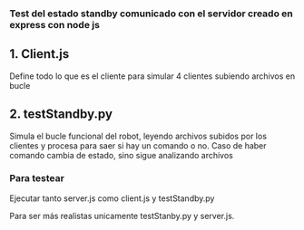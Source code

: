 ### Test del estado standby comunicado con el servidor creado en express con node js

## 1. Client.js 

Define todo lo que es el cliente para simular 4 clientes subiendo archivos en bucle

## 2. testStandby.py 

Simula el bucle funcional del robot, leyendo archivos subidos por los clientes y procesa para saer si hay un comando o no.
Caso de haber comando cambia de estado, sino sigue analizando archivos

### Para testear

Ejecutar tanto server.js como client.js y testStandby.py

Para ser más realistas unicamente testStanby.py y server.js.
